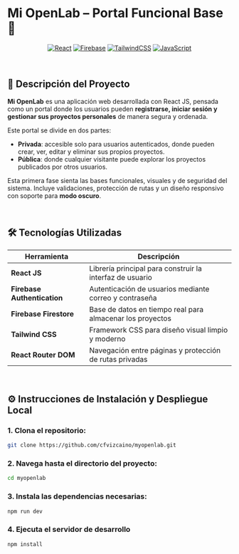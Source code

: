 # Mi OpenLab – Portal Funcional Base 🚀

<div align="center">

[![React](https://img.shields.io/badge/React-%2320232a.svg?style=for-the-badge&logo=react&logoColor=%2361DAFB)](https://reactjs.org/)
[![Firebase](https://img.shields.io/badge/Firebase-ffca28?style=for-the-badge&logo=firebase&logoColor=white)](https://firebase.google.com/)
[![TailwindCSS](https://img.shields.io/badge/TailwindCSS-06B6D4?style=for-the-badge&logo=tailwindcss&logoColor=white)](https://tailwindcss.com/)
[![JavaScript](https://img.shields.io/badge/JavaScript-F7DF1E?style=for-the-badge&logo=javascript&logoColor=black)](https://developer.mozilla.org/en-US/docs/Web/JavaScript)

</div>

<br>

## 🧾 Descripción del Proyecto

**Mi OpenLab** es una aplicación web desarrollada con React JS, pensada como un portal donde los usuarios pueden **registrarse, iniciar sesión y gestionar sus proyectos personales** de manera segura y ordenada.

Este portal se divide en dos partes:

- **Privada**: accesible solo para usuarios autenticados, donde pueden crear, ver, editar y eliminar sus propios proyectos.
- **Pública**: donde cualquier visitante puede explorar los proyectos publicados por otros usuarios.

Esta primera fase sienta las bases funcionales, visuales y de seguridad del sistema. Incluye validaciones, protección de rutas y un diseño responsivo con soporte para **modo oscuro**.

<br>

## 🛠️ Tecnologías Utilizadas
<div align="center">

| Herramienta              | Descripción                                                   |
|--------------------------|---------------------------------------------------------------|
| **React JS**             | Librería principal para construir la interfaz de usuario      |
| **Firebase Authentication** | Autenticación de usuarios mediante correo y contraseña      |
| **Firebase Firestore**   | Base de datos en tiempo real para almacenar los proyectos     |
| **Tailwind CSS**         | Framework CSS para diseño visual limpio y moderno             |
| **React Router DOM**     | Navegación entre páginas y protección de rutas privadas        |
</div>

<br>

## ⚙️ Instrucciones de Instalación y Despliegue Local

### 1. Clona el repositorio:
   ```bash
   git clone https://github.com/cfvizcaino/myopenlab.git
   ```

### 2. Navega hasta el directorio del proyecto:
   ```bash
   cd myopenlab
   ```

### 3. Instala las dependencias necesarias:
   ```bash
   npm run dev
   ```

### 4. Ejecuta el servidor de desarrollo
   ```bash
   npm install
   ```
